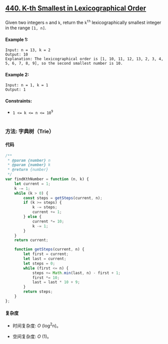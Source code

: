 ## [440. K-th Smallest in Lexicographical Order](https://leetcode.com/problems/k-th-smallest-in-lexicographical-order/)

###

Given two integers `n` and `k`, return the `k`<sup>`th`</sup> lexicographically smallest integer in the range `[1, n]`.

#### Example 1:

```
Input: n = 13, k = 2
Output: 10
Explanation: The lexicographical order is [1, 10, 11, 12, 13, 2, 3, 4, 5, 6, 7, 8, 9], so the second smallest number is 10.
```

#### Example 2:

```
Input: n = 1, k = 1
Output: 1
```

#### Constraints:

-   `1 <= k <= n <= 10`<sup>`9`</sup>

#

### 方法: 字典树（Trie）

#### 代码

```javascript
/**
 * @param {number} n
 * @param {number} k
 * @return {number}
 */
var findKthNumber = function (n, k) {
    let current = 1;
    k -= 1;
    while (k > 0) {
        const steps = getSteps(current, n);
        if (k >= steps) {
            k -= steps;
            current += 1;
        } else {
            current *= 10;
            k -= 1;
        }
    }
    return current;

    function getSteps(current, n) {
        let first = current;
        let last = current;
        let steps = 0;
        while (first <= n) {
            steps += Math.min(last, n) - first + 1;
            first *= 10;
            last = last * 10 + 9;
        }
        return steps;
    }
};
```

#### 复杂度

-   时间复杂度: _O_ (log<sup>2</sup>n)。

-   空间复杂度: _O_ (1)。
